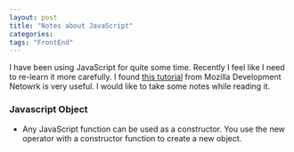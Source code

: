 ```yaml
---
layout: post
title: "Notes about JavaScript"
categories:
tags: "FrontEnd"
---
```


I have been using JavaScript for quite some time. Recently I feel like I need to re-learn it more carefully. I found [this tutorial](https://developer.mozilla.org/en-US/docs/Web/JavaScript/Guide) from Mozilla Development Netowrk is very useful. I would like to take some notes while reading it.

### Javascript Object

- Any JavaScript function can be used as a constructor. You use the new operator with a constructor function to create a new object.

